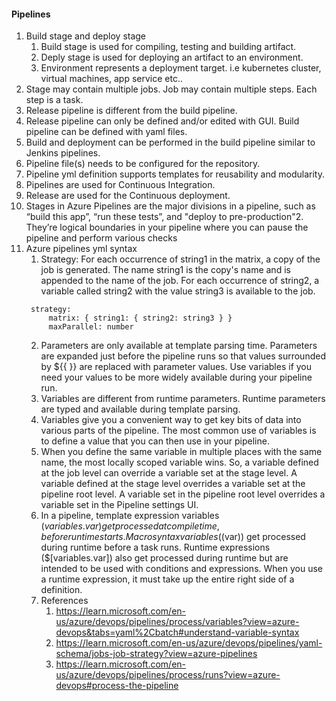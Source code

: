 #### Pipelines
1. Build stage and deploy stage
   1. Build stage is used for compiling, testing and building artifact.
   2. Deply stage is used for deploying an artifact to an environment.
   3. Environment represents a deployment target. i.e kubernetes cluster, virtual machines, app service etc..
2. Stage may contain multiple jobs. Job may contain multiple steps. Each step is a task.
3. Release pipeline is different from the build pipeline.
4. Release pipeline can only be defined and/or edited with GUI. Build pipeline can be defined with yaml files.
5. Build and deployment can be performed in the build pipeline similar to Jenkins pipelines.
6. Pipeline file(s) needs to be configured for the repository.
7. Pipeline yml definition supports templates for reusability and modularity.
8. Pipelines are used for Continuous Integration.
9. Release are used for the Continuous deployment.
10. Stages in Azure Pipelines are the major divisions in a pipeline, such as “build this app”, “run these tests”, and "deploy to pre-production"2. They’re logical boundaries in your pipeline where you can pause the pipeline and perform various checks
11. Azure pipelines yml syntax
    1. Strategy: For each occurrence of string1 in the matrix, a copy of the job is generated. The name string1 is the copy's name and is appended to the name of the job. For each occurrence of string2, a variable called string2 with the value string3 is available to the job.
      ```
       strategy:
           matrix: { string1: { string2: string3 } }
           maxParallel: number
       ```
    2. Parameters are only available at template parsing time. Parameters are expanded just before the pipeline runs so that values surrounded by ${{ }} are replaced with parameter values. Use variables if you need your values to be more widely available during your pipeline run.
    3. Variables are different from runtime parameters. Runtime parameters are typed and available during template parsing.
    4. Variables give you a convenient way to get key bits of data into various parts of the pipeline. The most common use of variables is to define a value that you can then use in your pipeline.
    5. When you define the same variable in multiple places with the same name, the most locally scoped variable wins. So, a variable defined at the job level can override a variable set at the stage level. A variable defined at the stage level overrides a variable set at the pipeline root level. A variable set in the pipeline root level overrides a variable set in the Pipeline settings UI.
    6. In a pipeline, template expression variables (${{ variables.var }}) get processed at compile time, before runtime starts. Macro syntax variables ($(var)) get processed during runtime before a task runs. Runtime expressions ($[variables.var]) also get processed during runtime but are intended to be used with conditions and expressions. When you use a runtime expression, it must take up the entire right side of a definition.
    7. References
       1. https://learn.microsoft.com/en-us/azure/devops/pipelines/process/variables?view=azure-devops&tabs=yaml%2Cbatch#understand-variable-syntax
       2. https://learn.microsoft.com/en-us/azure/devops/pipelines/yaml-schema/jobs-job-strategy?view=azure-pipelines
       3. https://learn.microsoft.com/en-us/azure/devops/pipelines/process/runs?view=azure-devops#process-the-pipeline
      
       
